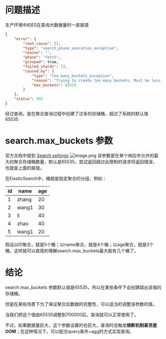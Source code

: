 # 问题描述
生产环境中的ES在查询大数据量时一直报错
```json
{
	"error": {
		"root_cause": [],
		"type": "search_phase_execution_exception",
		"reason": "",
		"phase": "fetch",
		"grouped": true,
		"failed_shards": [],
		"caused_by": {
			"type": "too_many_buckets_exception",
			"reason": "Trying to create too many buckets. Must be less than or equal to: [65535] but was [65536]. This limit can be set by changing the [search.max_buckets] cluster level setting.",
			"max_buckets": 65535
		}
	},
	"status": 503
}
```
经过查询，是在聚合查询过程中创建了过多的存储桶，超过了系统的默认值65535
# search.max_buckets 参数
官方文档中提到 [Search settings](https://www.elastic.co/guide/en/elasticsearch/reference/current/search-settings.html#search-settings-max-buckets)
![image.png](https://pic-lee.oss-cn-beijing.aliyuncs.com/202501031001969.png)
该参数是在单个响应中允许的最大的聚合存储桶数量，默认是65535，尝试返回超过此限制的请求将返回错误，也就是上面的报错。

在ElasticSearch中，桶就是指定聚合的分组，例如：

| id  | name  | age |
| --- | ----- | --- |
| 1   | zhang | 20  |
| 2   | wang1 | 30  |
| 3   | li    | 40  |
| 4   | zhao  | 40  |
| 5   | wang1 | 20  |
假设以ID聚合，就是5个桶；以name聚合，就是4个桶；以age聚合，就是3个桶。这样就可以直观的理解search.max_buckets最大能有几个桶了。

# 结论
search.max_buckets 参数默认值是65535，所以在某些条件下会创建超出该值的存储桶。

但是在某些场景下为了保证聚合后数据的完整性，可以适当的调整该参数的值。

当我们把这个值由65535调整到700000后，查询就可以正常使用了。

不过，如果数据量巨大，这个参数设置的也巨大，查询时会触发**熔断机制甚至是OOM**；在这种情况下，可以配合query条件+agg的方式实现查询。
